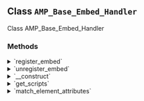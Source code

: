 ## Class `AMP_Base_Embed_Handler`

Class AMP_Base_Embed_Handler

### Methods
<details>
<summary>`register_embed`</summary>

```php
abstract public register_embed()
```

Registers embed.


</details>
<details>
<summary>`unregister_embed`</summary>

```php
abstract public unregister_embed()
```

Unregisters embed.


</details>
<details>
<summary>`__construct`</summary>

```php
public __construct( $args = array() )
```

Constructor.


</details>
<details>
<summary>`get_scripts`</summary>

```php
public get_scripts()
```

Get mapping of AMP component names to AMP script URLs.

This is normally no longer needed because the validating sanitizer will automatically detect the need for them via the spec.


</details>
<details>
<summary>`match_element_attributes`</summary>

```php
protected match_element_attributes( $html, $tag_name, $attribute_names )
```

Get regex pattern for matching HTML attributes from a given tag name.


</details>
